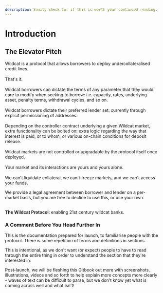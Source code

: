 ```yaml
---
description: Sanity check for if this is worth your continued reading.
---
```


# Introduction

## The Elevator Pitch <a href="#the-elevator-pitch" id="the-elevator-pitch"></a>

Wildcat is a protocol that allows borrowers to deploy undercollateralised credit lines.\
\
That's it.\
\
Wildcat borrowers can dictate the terms of any parameter that they would care to modify when seeking to borrow: i.e. capacity, rates, underlying asset, penalty terms, withdrawal cycles, and so on.\
\
Wildcat borrowers dictate their preferred lender set: currently through explicit permissioning of addresses.\
\
Depending on the controller contract underlying a given Wildcat market, extra functionality can be bolted on: extra logic regarding the way that interest is paid, or to whom, or various on-chain conditions for deposit release.\
\
Wildcat markets are not controlled or upgradable by the protocol itself once deployed.\
\
Your market and its interactions are yours and yours alone.\
\
We can't liquidate collateral, we can't freeze markets, and we can't access your funds.

We provide a legal agreement between borrower and lender on a per-market basis, but you are free to decline to use this, or use your own.

\
**The Wildcat Protocol**: enabling 21st century wildcat banks.

### ​A Comment Before You Head Further In <a href="#undefined" id="undefined"></a>

This is the documentation prepared for launch, to familiarise people with the protocol. There is some repetition of terms and definitions in sections.

This is intentional, as we don't want (or expect) people to have to read through the entire thing in order to understand the section that they're interested in.

Post-launch, we will be fleshing this Gitbook out more with screenshots, illustrations, videos and so forth to help explain more concepts more clearly - waves of text can be difficult to parse, but we don't know yet what is coming across well and what isn't!

​​
